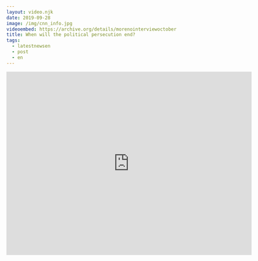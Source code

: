 ```yaml
---
layout: video.njk
date: 2019-09-28
image: /img/cnn_info.jpg
videoembed: https://archive.org/details/morenointerviewoctober
title: When will the political persecution end?
tags:
  - latestnewsen
  - post
  - en
---
```


<iframe src="https://archive.org/embed/morenointerviewoctober" width="640" height="480" frameborder="0" webkitallowfullscreen="true" mozallowfullscreen="true" allowfullscreen></iframe>

